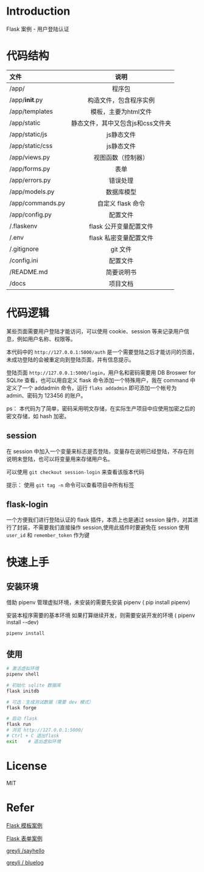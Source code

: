 # Introduction

Flask 案例 - 用户登陆认证

# 代码结构

|   文件   |    说明  |
| :---- | :----: |
|   /app/   |   程序包   |
|   /app/__init__.py    |   构造文件，包含程序实例   |
|   /app/templates   |   模板，主要为html文件   |
|   /app/static   |   静态文件，其中又包含js和css文件夹   |
|   /app/static/js   |   js静态文件  |
|   /app/static/css   |   js静态文件  |
|   /app/views.py   |   视图函数（控制器）   |
|   /app/forms.py   |   表单   |
|   /app/errors.py   |   错误处理   |
|   /app/models.py   |   数据库模型   |
|   /app/commands.py   |   自定义 flask 命令   |
|   /app/config.py   |   配置文件   |
|   /.flaskenv   |   flask 公开变量配置文件   |
|   /.env   |  flask 私密变量配置文件    |
|   /.gitignore   |   git 文件   |
|   /config.ini   |   配置文件   |
|   /README.md   |    简要说明书  |
|   /docs   |    项目文档  |

# 代码逻辑

某些页面需要用户登陆才能访问，可以使用 cookie、session 等来记录用户信息，例如用户名称、权限等。

本代码中的 `http://127.0.0.1:5000/auth` 是一个需要登陆之后才能访问的页面，未成功登陆的会被重定向到登陆页面，并有信息提示。

登陆页面 `http://127.0.0.1:5000/login`，用户名和密码需要用 DB Broswer for SQLite 查看，也可以用自定义 flask 命令添加一个特殊用户，我在 command 中定义了一个 addadmin 命令，运行 `flaks addadmin` 即可添加一个帐号为 admin、密码为 123456 的账户。

ps： 本代码为了简单，密码采用明文存储，在实际生产项目中应使用加密之后的密文存储，如 hash 加密。

## session

在 session 中加入一个变量来标志是否登陆，变量存在说明已经登陆，不存在则说明未登陆，也可以将变量用来存储用户名。

可以使用 `git checkout session-login` 来查看该版本代码

提示： 使用 `git tag -n` 命令可以查看项目中所有标签

## flask-login

一个方便我们进行登陆认证的 flask 插件，本质上也是通过 session 操作，对其进行了封装，不需要我们直接操作 session,使用此插件时要避免在 session 使用 `user_id` 和 `remember_token` 作为键



# 快速上手

## 安装环境

借助 pipenv 管理虚拟环境，未安装的需要先安装 pipenv ( pip install pipenv)

安装本程序需要的基本环境
如果打算继续开发，则需要安装开发的环境 ( pipenv install --dev)
```bash
pipenv install
```

## 使用

```bash
# 激活虚拟环境
pipenv shell

# 初始化 sqlite 数据库
flask initdb

# 可选：生成测试数据（需要 dev 模式）
flask forge

# 启动 flask
flask run   
# 浏览 http://127.0.0.1:5000/
# Ctrl + C 退出flask
exit    # 退出虚拟环境
```

# License

MIT

# Refer

[Flask 模板案例](https://gitee.com/anidea/flaskdemo-templates)

[Flask 表单案例](https://gitee.com/anidea/flaskdemo-form)

[greyli /sayhello ](https://github.com/greyli/sayhello)

[greyli / bluelog](https://github.com/greyli/bluelog)
